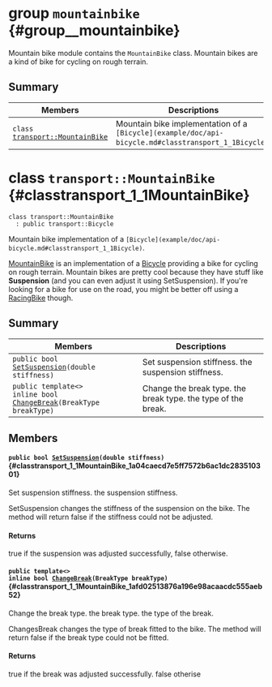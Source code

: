 # group `mountainbike` {#group__mountainbike}

Mountain bike module contains the `MountainBike` class. Mountain bikes are a kind of bike for cycling on rough terrain.

## Summary

 Members                        | Descriptions                                
--------------------------------|---------------------------------------------
`class `[`transport::MountainBike`](#classtransport_1_1MountainBike) | Mountain bike implementation of a `[Bicycle](example/doc/api-bicycle.md#classtransport_1_1Bicycle)`.

# class `transport::MountainBike` {#classtransport_1_1MountainBike}

```
class transport::MountainBike
  : public transport::Bicycle
```  

Mountain bike implementation of a `[Bicycle](example/doc/api-bicycle.md#classtransport_1_1Bicycle)`.

[MountainBike](#classtransport_1_1MountainBike) is an implementation of a [Bicycle](example/doc/api-bicycle.md#classtransport_1_1Bicycle) providing a bike for cycling on rough terrain. Mountain bikes are pretty cool because they have stuff like **Suspension** (and you can even adjust it using SetSuspension). If you're looking for a bike for use on the road, you might be better off using a [RacingBike](example/doc/api-racingbike.md#classtransport_1_1RacingBike) though.

## Summary

 Members                        | Descriptions                                
--------------------------------|---------------------------------------------
`public bool `[`SetSuspension`](#classtransport_1_1MountainBike_1a04caecd7e5ff7572b6ac1dc283510301)`(double stiffness)` | Set suspension stiffness.  the suspension stiffness.
`public template<>`  <br/>`inline bool `[`ChangeBreak`](#classtransport_1_1MountainBike_1afd02513876a196e98acaacdc555aeb52)`(BreakType breakType)` | Change the break type.  the break type.  the type of the break.

## Members

#### `public bool `[`SetSuspension`](#classtransport_1_1MountainBike_1a04caecd7e5ff7572b6ac1dc283510301)`(double stiffness)` {#classtransport_1_1MountainBike_1a04caecd7e5ff7572b6ac1dc283510301}

Set suspension stiffness.  the suspension stiffness.

SetSuspension changes the stiffness of the suspension on the bike. The method will return false if the stiffness could not be adjusted.

#### Returns
true if the suspension was adjusted successfully, false otherwise.

#### `public template<>`  <br/>`inline bool `[`ChangeBreak`](#classtransport_1_1MountainBike_1afd02513876a196e98acaacdc555aeb52)`(BreakType breakType)` {#classtransport_1_1MountainBike_1afd02513876a196e98acaacdc555aeb52}

Change the break type.  the break type.  the type of the break.

ChangesBreak changes the type of break fitted to the bike. The method will return false if the break type could not be fitted.

#### Returns
true if the break was adjusted successfully. false otherise

